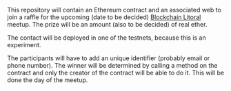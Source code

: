 This repository will contain an Ethereum contract and an associated web to join a raffle for the
upcoming (date to be decided) [Blockchain Litoral](https://www.meetup.com/es/Blockchain-Litoral/)
meetup. The prize will be an amount (also to be decided) of real ether.

The contact will be deployed in one of the testnets, because this is an experiment.

The participants will have to add an unique identifier (probably email or phone number). The winner
will be determined by calling a method on the contract and only the creator of the contract will be
able to do it. This will be done the day of the meetup.

